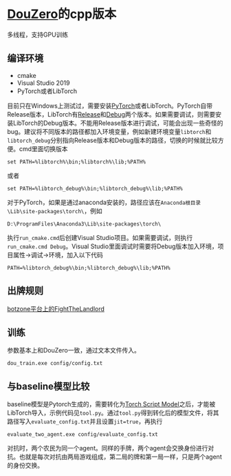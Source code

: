 # [DouZero](https://github.com/kwai/DouZero)的cpp版本
多线程，支持GPU训练

## 编译环境
* cmake
* Visual Studio 2019
* PyTorch或者LibTorch

目前只在Windows上测试过，需要安装[PyTorch](https://pytorch.org)或者LibTorch。PyTorch自带Release版本，LibTorch有[Release](https://download.pytorch.org/libtorch/cu102/libtorch-win-shared-with-deps-1.9.1%2Bcu102.zip)和[Debug](https://download.pytorch.org/libtorch/cu102/libtorch-win-shared-with-deps-debug-1.9.1%2Bcu102.zip)两个版本。如果需要调试，则需要安装LibTorch的Debug版本。不能用Release版本进行调试，可能会出现一些奇怪的bug。建议将不同版本的路径都加入环境变量，例如新建环境变量`libtorch`和`libtorch_debug`分别指向Release版本和Debug版本的路径，切换的时候就比较方便。cmd里面切换版本
```
set PATH=%libtorch%\bin;%libtorch%\lib;%PATH%
```
或者
```
set PATH=%libtorch_debug%\bin;%libtorch_debug%\lib;%PATH%
```
对于PyTorch，如果是通过anaconda安装的，路径应该在`Anaconda根目录\Lib\site-packages\torch\`，例如
```
D:\ProgramFiles\Anaconda3\Lib\site-packages\torch\
```
执行`run_cmake.cmd`后创建Visual Studio项目。如果需要调试，则执行`run_cmake.cmd Debug`。Visual Studio里面调试时需要将Debug版本加入环境，项目属性->调试->环境，加入以下代码
```
PATH=%libtorch_debug%\bin;%libtorch_debug%\lib;%PATH%
```

## 出牌规则
[botzone平台上的FightTheLandlord](https://wiki.botzone.org.cn/index.php?title=FightTheLandlord)

## 训练
参数基本上和DouZero一致，通过文本文件传入。
```
dou_train.exe config/config.txt
```
## 与baseline模型比较
baseline模型是Pytorch生成的，需要转化为[Torch Script Model](https://pytorch.org/tutorials/advanced/cpp_export.html)之后，才能被LibTorch导入，示例代码见`tool.py`。通过`tool.py`得到转化后的模型文件，将其路径写入`evaluate_config.txt`并且设置`jit=true`，再执行
```
evaluate_two_agent.exe config/evaluate_config.txt
```
对抗时，两个农民为同一个agent。同样的手牌，两个agent会交换身份进行对抗。也就是每次对抗由两局游戏组成，第二局的牌和第一局一样，只是两个agent的身份交换。